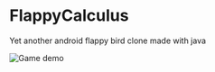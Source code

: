 # FlappyCalculus
Yet another android flappy bird clone made with java 


![Game demo](https://raw.githubusercontent.com/Betcheg/FlappyCalculus/master/demo.gif)
